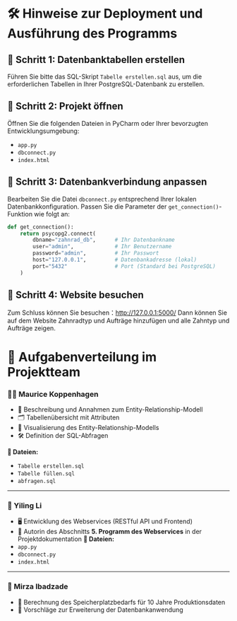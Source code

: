 # 🛠️ Hinweise zur Deployment und Ausführung des Programms

## 📌 Schritt 1: Datenbanktabellen erstellen
Führen Sie bitte das SQL-Skript `Tabelle erstellen.sql` aus, um die erforderlichen Tabellen in Ihrer PostgreSQL-Datenbank zu erstellen.

## 📌 Schritt 2: Projekt öffnen
Öffnen Sie die folgenden Dateien in PyCharm oder Ihrer bevorzugten Entwicklungsumgebung:

- `app.py`
- `dbconnect.py`
- `index.html`

## 📌 Schritt 3: Datenbankverbindung anpassen
Bearbeiten Sie die Datei `dbconnect.py` entsprechend Ihrer lokalen Datenbankkonfiguration. Passen Sie die Parameter der `get_connection()`-Funktion wie folgt an:

```python
def get_connection():
    return psycopg2.connect(
        dbname="zahnrad_db",      # Ihr Datenbankname
        user="admin",             # Ihr Benutzername
        password="admin",         # Ihr Passwort
        host="127.0.0.1",         # Datenbankadresse (lokal)
        port="5432"               # Port (Standard bei PostgreSQL)
    )
```
## 📌 Schritt 4: Website besuchen
Zum Schluss können Sie besuchen：http://127.0.0.1:5000/
Dann können Sie auf dem Website Zahnradtyp und Aufträge hinzufügen und alle Zahntyp und Aufträge zeigen.


# 👥 Aufgabenverteilung im Projektteam

### 🧑‍💼 Maurice Koppenhagen
- 📘 Beschreibung und Annahmen zum Entity-Relationship-Modell  
- 🗂️ Tabellenübersicht mit Attributen  
- 🧩 Visualisierung des Entity-Relationship-Modells  
- 🛠️ Definition der SQL-Abfragen  

**📂 Dateien:**
- `Tabelle erstellen.sql`  
- `Tabelle füllen.sql`  
- `abfragen.sql`

---

### 👩 Yiling Li
- 🖥️ Entwicklung des Webservices (RESTful API und Frontend)  
- 📝 Autorin des Abschnitts **5. Programm des Webservices** in der Projektdokumentation
**📂 Dateien:**
- `app.py`
- `dbconnect.py`
- `index.html`

---

### 👨 Mirza Ibadzade
- 💾 Berechnung des Speicherplatzbedarfs für 10 Jahre Produktionsdaten  
- 🔧 Vorschläge zur Erweiterung der Datenbankanwendung

